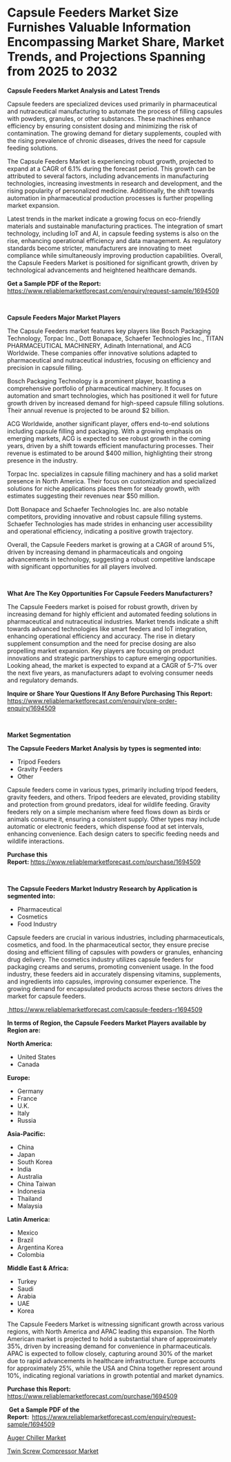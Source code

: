 <p><h1>Capsule Feeders Market Size Furnishes Valuable Information Encompassing Market Share, Market Trends, and Projections Spanning from 2025 to 2032</h1></p><p><strong>Capsule Feeders Market Analysis and Latest Trends</strong></p>
<p><p>Capsule feeders are specialized devices used primarily in pharmaceutical and nutraceutical manufacturing to automate the process of filling capsules with powders, granules, or other substances. These machines enhance efficiency by ensuring consistent dosing and minimizing the risk of contamination. The growing demand for dietary supplements, coupled with the rising prevalence of chronic diseases, drives the need for capsule feeding solutions.</p><p>The Capsule Feeders Market is experiencing robust growth, projected to expand at a CAGR of 6.1% during the forecast period. This growth can be attributed to several factors, including advancements in manufacturing technologies, increasing investments in research and development, and the rising popularity of personalized medicine. Additionally, the shift towards automation in pharmaceutical production processes is further propelling market expansion.</p><p>Latest trends in the market indicate a growing focus on eco-friendly materials and sustainable manufacturing practices. The integration of smart technology, including IoT and AI, in capsule feeding systems is also on the rise, enhancing operational efficiency and data management. As regulatory standards become stricter, manufacturers are innovating to meet compliance while simultaneously improving production capabilities. Overall, the Capsule Feeders Market is positioned for significant growth, driven by technological advancements and heightened healthcare demands.</p></p>
<p><strong>Get a Sample PDF of the Report:&nbsp;</strong> <a href="https://www.reliablemarketforecast.com/enquiry/request-sample/1694509?utm_campaign=1834&utm_medium=2&utm_source=Github&utm_content=ia&utm_term=23022025&utm_id=capsule-feeders">https://www.reliablemarketforecast.com/enquiry/request-sample/1694509</a></p>
<p>&nbsp;</p>
<p><strong>Capsule Feeders Major Market Players</strong></p>
<p><p>The Capsule Feeders market features key players like Bosch Packaging Technology, Torpac Inc., Dott Bonapace, Schaefer Technologies Inc., TITAN PHARMACEUTICAL MACHINERY, Adinath International, and ACG Worldwide. These companies offer innovative solutions adapted to pharmaceutical and nutraceutical industries, focusing on efficiency and precision in capsule filling.</p><p>Bosch Packaging Technology is a prominent player, boasting a comprehensive portfolio of pharmaceutical machinery. It focuses on automation and smart technologies, which has positioned it well for future growth driven by increased demand for high-speed capsule filling solutions. Their annual revenue is projected to be around $2 billion.</p><p>ACG Worldwide, another significant player, offers end-to-end solutions including capsule filling and packaging. With a growing emphasis on emerging markets, ACG is expected to see robust growth in the coming years, driven by a shift towards efficient manufacturing processes. Their revenue is estimated to be around $400 million, highlighting their strong presence in the industry.</p><p>Torpac Inc. specializes in capsule filling machinery and has a solid market presence in North America. Their focus on customization and specialized solutions for niche applications places them for steady growth, with estimates suggesting their revenues near $50 million.</p><p>Dott Bonapace and Schaefer Technologies Inc. are also notable competitors, providing innovative and robust capsule filling systems. Schaefer Technologies has made strides in enhancing user accessibility and operational efficiency, indicating a positive growth trajectory.</p><p>Overall, the Capsule Feeders market is growing at a CAGR of around 5%, driven by increasing demand in pharmaceuticals and ongoing advancements in technology, suggesting a robust competitive landscape with significant opportunities for all players involved.</p></p>
<p>&nbsp;</p>
<p><strong>What Are The Key Opportunities For Capsule Feeders Manufacturers?</strong></p>
<p><p>The Capsule Feeders market is poised for robust growth, driven by increasing demand for highly efficient and automated feeding solutions in pharmaceutical and nutraceutical industries. Market trends indicate a shift towards advanced technologies like smart feeders and IoT integration, enhancing operational efficiency and accuracy. The rise in dietary supplement consumption and the need for precise dosing are also propelling market expansion. Key players are focusing on product innovations and strategic partnerships to capture emerging opportunities. Looking ahead, the market is expected to expand at a CAGR of 5-7% over the next five years, as manufacturers adapt to evolving consumer needs and regulatory demands.</p></p>
<p><strong>Inquire or Share Your Questions If Any Before Purchasing This Report:</strong> <a href="https://www.reliablemarketforecast.com/enquiry/pre-order-enquiry/1694509?utm_campaign=1834&utm_medium=2&utm_source=Github&utm_content=ia&utm_term=23022025&utm_id=capsule-feeders">https://www.reliablemarketforecast.com/enquiry/pre-order-enquiry/1694509</a></p>
<p>&nbsp;</p>
<p><strong>Market Segmentation</strong></p>
<p><strong>The Capsule Feeders Market Analysis by types is segmented into:</strong></p>
<p><ul><li>Tripod Feeders</li><li>Gravity Feeders</li><li>Other</li></ul></p>
<p><p>Capsule feeders come in various types, primarily including tripod feeders, gravity feeders, and others. Tripod feeders are elevated, providing stability and protection from ground predators, ideal for wildlife feeding. Gravity feeders rely on a simple mechanism where feed flows down as birds or animals consume it, ensuring a consistent supply. Other types may include automatic or electronic feeders, which dispense food at set intervals, enhancing convenience. Each design caters to specific feeding needs and wildlife interactions.</p></p>
<p><strong>Purchase this Report:&nbsp;</strong><a href="https://www.reliablemarketforecast.com/purchase/1694509?utm_campaign=1834&utm_medium=2&utm_source=Github&utm_content=ia&utm_term=23022025&utm_id=capsule-feeders">https://www.reliablemarketforecast.com/purchase/1694509</a></p>
<p>&nbsp;</p>
<p><strong>The Capsule Feeders Market Industry Research by Application is segmented into:</strong></p>
<p><ul><li>Pharmaceutical</li><li>Cosmetics</li><li>Food Industry</li></ul></p>
<p><p>Capsule feeders are crucial in various industries, including pharmaceuticals, cosmetics, and food. In the pharmaceutical sector, they ensure precise dosing and efficient filling of capsules with powders or granules, enhancing drug delivery. The cosmetics industry utilizes capsule feeders for packaging creams and serums, promoting convenient usage. In the food industry, these feeders aid in accurately dispensing vitamins, supplements, and ingredients into capsules, improving consumer experience. The growing demand for encapsulated products across these sectors drives the market for capsule feeders.</p></p>
<p><a href="https://www.reliablemarketforecast.com/capsule-feeders-r1694509?utm_campaign=1834&utm_medium=2&utm_source=Github&utm_content=ia&utm_term=23022025&utm_id=capsule-feeders">&nbsp;https://www.reliablemarketforecast.com/capsule-feeders-r1694509</a></p>
<p><strong>In terms of Region, the Capsule Feeders Market Players available by Region are:</strong></p>
<p>
    <p> <strong> North America: </strong>
        <ul>
            <li>United States</li>
            <li>Canada</li>
        </ul>
        </p> 
    <p> <strong> Europe: </strong>
        <ul>
            <li>Germany</li>
            <li>France</li>
            <li>U.K.</li>
            <li>Italy</li>
            <li>Russia</li>
        </ul>
        </p> 
    <p> <strong> Asia-Pacific: </strong>
        <ul>
            <li>China</li>
            <li>Japan</li>
            <li>South Korea</li>
            <li>India</li>
            <li>Australia</li>
            <li>China Taiwan</li>
            <li>Indonesia</li>
            <li>Thailand</li>
            <li>Malaysia</li>
        </ul>
        </p> 
    <p> <strong> Latin America: </strong>
        <ul>
            <li>Mexico</li>
            <li>Brazil</li>
            <li>Argentina Korea</li>
            <li>Colombia</li>
        </ul>
        </p> 
    <p> <strong> Middle East & Africa: </strong>
        <ul>
            <li>Turkey</li>
            <li>Saudi</li>
            <li>Arabia</li>
            <li>UAE</li>
            <li>Korea</li>
        </ul>
    </p>
    </p>
<p><p>The Capsule Feeders Market is witnessing significant growth across various regions, with North America and APAC leading this expansion. The North American market is projected to hold a substantial share of approximately 35%, driven by increasing demand for convenience in pharmaceuticals. APAC is expected to follow closely, capturing around 30% of the market due to rapid advancements in healthcare infrastructure. Europe accounts for approximately 25%, while the USA and China together represent around 10%, indicating regional variations in growth potential and market dynamics.</p></p>
<p><strong>Purchase this Report: </strong><a href="https://www.reliablemarketforecast.com/purchase/1694509?utm_campaign=1834&utm_medium=2&utm_source=Github&utm_content=ia&utm_term=23022025&utm_id=capsule-feeders">https://www.reliablemarketforecast.com/purchase/1694509</a></p>
<p>&nbsp;<strong>Get a Sample PDF of the Report:&nbsp;&nbsp;</strong><a href="https://www.reliablemarketforecast.com/enquiry/request-sample/1694509?utm_campaign=1834&utm_medium=2&utm_source=Github&utm_content=ia&utm_term=23022025&utm_id=capsule-feeders">https://www.reliablemarketforecast.com/enquiry/request-sample/1694509</a></p>
<p><strong></strong></p>
<p><p><a href="https://github.com/jovencreenq3/Market-Research-Report-List-1/blob/main/auger-chiller-market.md?utm_campaign=1834&utm_medium=2&utm_source=Github&utm_content=ia&utm_term=23022025&utm_id=capsule-feeders">Auger Chiller Market</a></p><p><a href="https://github.com/ashepherd82/Market-Research-Report-List-7/blob/main/twin-screw-compressor-market.md?utm_campaign=1834&utm_medium=2&utm_source=Github&utm_content=ia&utm_term=23022025&utm_id=capsule-feeders">Twin Screw Compressor Market</a></p></p>